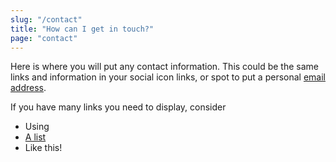 ```yaml
---
slug: "/contact"
title: "How can I get in touch?"
page: "contact"
---
```



Here is where you will put any contact information. This could be the same links and information in your social icon links, or spot to put a personal [email address](mailto:Tim.Plette@WebsitePortfolioDesign-FakeDomain.com).
            
If you have many links you need to display, consider
* Using
* [A list](javascript:alert("You_can_use_Javascript_too"))
* Like this!
